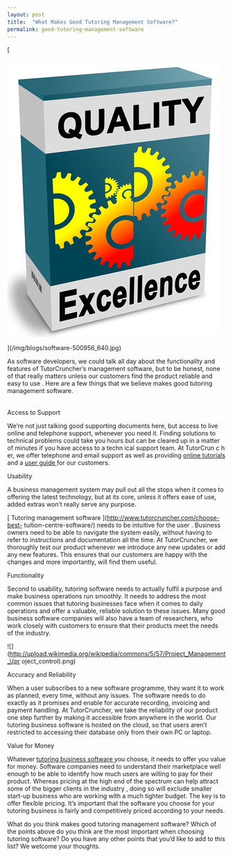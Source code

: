 ```yaml
---
layout: post
title:  "What Makes Good Tutoring Management Software?"
permalink: good-tutoring-management-software
---
```

[

![software](/img/blogs/software-500956_640.jpg)

](/img/blogs/software-500956_640.jpg)

As software developers, we could talk all day about the functionality and
features of TutorCruncher’s management software, but to be honest, none of
that really matters unless our customers  find the product reliable and easy
to use  . Here are a few things that we believe makes good tutoring management
software.

######

######

Access to Support  

We’re not just talking good supporting documents here, but access to live
online and telephone support, whenever you need it.  Finding solutions to
technical problems  could take you hours  but  can be cleared up in a matter
of minutes if you have access to a techn  ical support team. At TutorCrun  c
h  er, we offer  telephone  and email support as well as providing  [ online
tutorials  ](http://www.tutorcruncher.com/tutorials/) and  a  [ user guide
](http://www.tutorcruncher.com/user-guide/) for our customers.

Usability  

A business management system may pull out all the stops when it comes to
offering the latest technology, but at its core, unless it offers ease  of
use,  added extras won’t really serve any purpose.

[ Tutoring management software  ](http://www.tutorcruncher.com/choose-best-
tuition-centre-software/) needs to be intuitive for the user  . Business
owners  need to be able to navigate the system easily, without having to refer
to instructions and documentation all the time. At TutorCruncher, we
thoroughly test our product whenever we introduce any new  updates or add any
new features. This ensures  that our customers  are happy with the changes and
more importantly, will find them useful.

Functionality  

Second to usability, tutoring software needs to actually fulfil a purpose and
make  business operations run smoothly. It needs to address the most common
issues that tutoring businesses face when it comes to daily operations and
offer a valuable, reliable solution to these issues. Many good business
software companies will also have a team of researchers, who work closely with
customers to ensure that their products meet the needs of the industry.

![](http://upload.wikimedia.org/wikipedia/commons/5/57/Project_Management_\(pr
oject_control\).png)

Accuracy and  Reliability  

When a user subscribes to a new software programme, they  want  it to work as
planned, every time, without any issues. The software needs to do exactly as
it promises and enable for accurate recording, invoicing and payment handling.
At TutorCruncher, we take the reliability of our product one step further by
making it accessible from anywhere in the world. Our tutoring business
software is hosted on the cloud, so that users aren’t restricted to accessing
their database only from their own PC or laptop.

Value for Money  

Whatever  [ tutoring business software
](http://www.tutorcruncher.com/5-advantages-using-tuition-centre-software/)
you choose,  it needs to offer you value for money. Software companies need to
understand their marketplace well enough to be able to identify how much users
are willing to pay for their product. Whereas pricing at the high end of the
spectrum can help attract some of the bigger clients in the industry  , doing
so will exclude smaller  start-up business who are working with a much
tighter  budget.  The key is to offer flexible pricing.  It’s important that
the software you choose for your tutoring business is fairly and competitively
priced according to your needs.

What do you think makes good tutoring management software? Which of the points
above do you think are the most important when choosing tutoring software? Do
you have any other points that you’d like to add to this list? We welcome your
thoughts.
